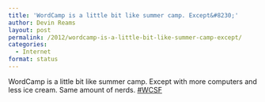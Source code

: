 ```yaml
---
title: 'WordCamp is a little bit like summer camp. Except&#8230;'
author: Devin Reams
layout: post
permalink: /2012/wordcamp-is-a-little-bit-like-summer-camp-except/
categories:
  - Internet
format: status
---
```

WordCamp is a little bit like summer camp. Except with more computers and less ice cream. Same amount of nerds. [#WCSF][1]

 [1]: http://twitter.com/search?q=%23WCSF